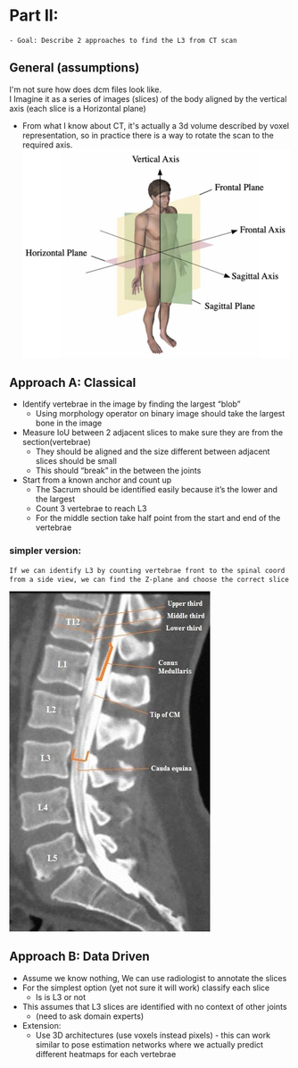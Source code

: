 # Part II:
    - Goal: Describe 2 approaches to find the L3 from CT scan

## General (assumptions)
I'm not sure how does dcm files look like.  
I Imagine it as a series of images (slices) of the body aligned by the vertical axis (each slice is a Horizontal plane)  
- From what I know about CT, it's actually a 3d volume described by voxel representation, so in practice there is a way to rotate the scan to the required axis.
![human axis](./images/human_axis.png "human axis")
<!-- {width: "200px" height:"150px"} -->


## Approach A: Classical
- Identify vertebrae in the image by finding the largest “blob”
    - Using morphology operator on binary image should take the largest bone in the image
- Measure IoU between 2 adjacent slices to make sure they are from the section(vertebrae)
    - They should be aligned and the size different between adjacent slices should be small
    - This should “break” in the between the joints
- Start from a known anchor and count up
    - The Sacrum should be identified easily because it’s the lower and the largest
    - Count 3 vertebrae to reach L3
    - For the middle section take half point from the start and end of the vertebrae
### simpler version: 
    If we can identify L3 by counting vertebrae front to the spinal coord from a side view, we can find the Z-plane and choose the correct slice
![side view](./images/spice_sagital.png "side view")
    


## Approach B: Data Driven
- Assume we know nothing, We can use radiologist to annotate the slices
- For the simplest option (yet not sure it will work) classify each slice
    - Is is L3 or not
- This assumes that L3 slices are identified with no context of other joints
    - (need to ask domain experts)
- Extension:
    - Use 3D architectures (use voxels instead pixels) - this can work similar to pose estimation networks where we actually predict different heatmaps for each vertebrae



